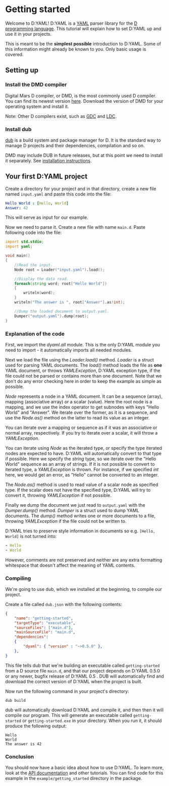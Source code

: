 # Getting started

Welcome to D:YAML\! D:YAML is a
[YAML](http://en.wikipedia.org/wiki/YAML) parser library for the [D
programming language](http://dlang.org). This tutorial will explain how
to set D:YAML up and use it in your projects.

This is meant to be the **simplest possible** introduction to D:YAML.
Some of this information might already be known to you. Only basic usage
is covered.

## Setting up

### Install the DMD compiler

Digital Mars D compiler, or DMD, is the most commonly used D compiler.
You can find its newest version [here](http://dlang.org/download.html).
Download the version of DMD for your operating system and install it.

Note: Other D compilers exist, such as [GDC](http://gdcproject.org/) and
[LDC](https://github.com/ldc-developers/ldc).

### Install dub

[dub](http://code.dlang.org/about) is a build system and package manager
for D. It is the standard way to manage D projects and their
dependencies, compilation and so on.

DMD may include DUB in future releases, but at this point we need to
install it separately. See [installation
instructions](https://github.com/D-Programming-Language/dub#installation).

## Your first D:YAML project

Create a directory for your project and in that directory, create a new
file named `input.yaml` and paste this code into the file:

```YAML
Hello World : [Hello, World]
Answer: 42
```

This will serve as input for our example.

Now we need to parse it. Create a new file with name `main.d`. Paste
following code into the file:

```D
import std.stdio;
import yaml;

void main()
{
    //Read the input.
    Node root = Loader("input.yaml").load();

    //Display the data read.
    foreach(string word; root["Hello World"])
    {
        writeln(word);
    }
    writeln("The answer is ", root["Answer"].as!int);

    //Dump the loaded document to output.yaml.
    Dumper("output.yaml").dump(root);
}
```

### Explanation of the code

First, we import the *dyaml.all* module. This is the only D:YAML module
you need to import - it automatically imports all needed modules.

Next we load the file using the *Loader.load()* method. *Loader* is a
struct used for parsing YAML documents. The *load()* method loads the
file as **one** YAML document, or throws *YAMLException*, D:YAML
exception type, if the file could not be parsed or contains more than
one document. Note that we don't do any error checking here in order to
keep the example as simple as possible.

*Node* represents a node in a YAML document. It can be a sequence
(array), mapping (associative array) or a scalar (value). Here the root
node is a mapping, and we use the index operator to get subnodes with
keys "Hello World" and "Answer". We iterate over the former, as it is a
sequence, and use the *Node.as()* method on the latter to read its value
as an integer.

You can iterate over a mapping or sequence as if it was an associative
or normal array, respectively. If you try to iterate over a scalar, it
will throw a *YAMLException*.

You can iterate using *Node* as the iterated type, or specify the type
iterated nodes are expected to have. D:YAML will automatically convert
to that type if possible. Here we specify the *string* type, so we
iterate over the "Hello World" sequence as an array of strings. If it is
not possible to convert to iterated type, a *YAMLException* is thrown.
For instance, if we specified *int* here, we would get an error, as
"Hello" cannot be converted to an integer.

The *Node.as()* method is used to read value of a scalar node as
specified type. If the scalar does not have the specified type, D:YAML
will try to convert it, throwing *YAMLException* if not possible.

Finally we dump the document we just read to `output.yaml` with the
*Dumper.dump()* method. *Dumper* is a struct used to dump YAML
documents. The *dump()* method writes one or more documents to a file,
throwing *YAMLException* if the file could not be written to.

D:YAML tries to preserve style information in documents so e.g. `[Hello,
World]` is not turned into:

```YAML
- Hello
- World
```

However, comments are not preserved and neither are any extra formatting
whitespace that doesn't affect the meaning of YAML contents.

### Compiling

We're going to use dub, which we installed at the beginning, to compile
our project.

Create a file called `dub.json` with the following contents:

```JSON
{
    "name": "getting-started",
    "targetType": "executable",
    "sourceFiles": ["main.d"],
    "mainSourceFile": "main.d",
    "dependencies":
    {
        "dyaml": { "version" : "~>0.5.0" },
    },
}
```

This file tells dub that we're building an executable called
`getting-started` from a D source file `main.d`, and that our project
depends on D:YAML 0.5.0 or any newer, bugfix release of D:YAML 0.5 . DUB
will automatically find and download the correct version of D:YAML when
the project is built.

Now run the following command in your project's directory:

    dub build

dub will automatically download D:YAML and compile it, and then then it
will compile our program. This will generate an executable called
`getting-started` or `getting-started.exe` in your directory. When you
run it, it should produce the following output:

    Hello
    World
    The answer is 42

### Conclusion

You should now have a basic idea about how to use D:YAML. To learn more,
look at the [API documentation](https://dyaml.dpldocs.info/dyaml.html) and other tutorials.
You can find code for this example in the `example/getting_started`
directory in the package.
